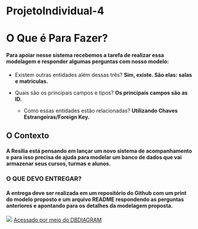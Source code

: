 # ProjetoIndividual-4

# O Que é Para Fazer?

#### Para apoiar nesse sistema recebemos a tarefa de realizar essa modelagem e responder algumas perguntas com nosso modelo:

- Existem outras entidades além dessas três?
 **Sim, existe. São elas: salas e matriculas.** 
 
- Quais são os principais campos e tipos?
  **Os principais campos são as ID.**
  
  - Como essas entidades estão relacionadas?
 **Utilizando Chaves Estrangeiras/Foreign Key.**
 
 ##  O Contexto 
 
 ####  A Resilia está pensando em lançar um novo sistema de acompanhamento e para isso precisa de ajuda para modelar um banco de dados que vai armazenar seus cursos, turmas e alunos.

### O QUE DEVO ENTREGAR?

####  A entrega deve ser realizada em um repositório do Github com um print do modelo proposto e um arquivo README respondendo as perguntas anteriores e apontando para os detalhes da modelagem proposta.



<img src="./asset/Modelagem.png">
<a href="https://dbdiagram.io/d/63fe9bfa296d97641d84797a"> Acessado por meio do DBDIAGRAM</a>
